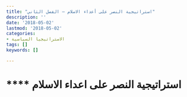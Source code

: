 ```yaml
---
title: "استراتيجية النصر على أعداء الاسلام – الفصل الثاني"
description: ''
date: '2018-05-02'
lastmod: '2018-05-02'
categories:
- الاستراتيجيا السياسية
tags: []
keywords: []

---
```

# **** **استراتيجية النصر** على اعداء الاسلام

###